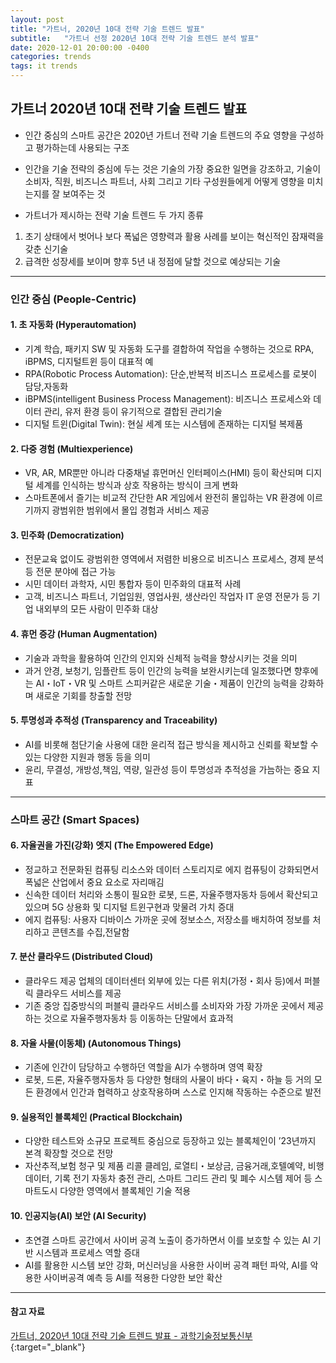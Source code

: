 ```yaml
---
layout: post
title: "가트너, 2020년 10대 전략 기술 트렌드 발표"
subtitle:   "가트너 선정 2020년 10대 전략 기술 트렌드 분석 발표"
date: 2020-12-01 20:00:00 -0400
categories: trends
tags: it trends
---
```


## 가트너 2020년 10대 전략 기술 트렌드 발표

- 인간 중심의 스마트 공간은 2020년 가트너 전략 기술 트렌드의 주요 영향을 구성하고 평가하는데 사용되는 구조
- 인간을 기술 전략의 중심에 두는 것은 기술의 가장 중요한 일면을 강조하고, 기술이 소비자, 직원, 비즈니스 파트너, 사회 그리고 기타 구성원들에게 어떻게 영향을 미치는지를 잘 보여주는 것

- 가트너가 제시하는 전략 기술 트렌드 두 가지 종류
1. 초기 상태에서 벗어나 보다 폭넓은 영향력과 활용 사례를 보이는 혁신적인 잠재력을 갖춘 신기술
2. 급격한 성장세를 보이며 향후 5년 내 정점에 달할 것으로 예상되는 기술

---
### 인간 중심 (People-Centric)

#### 1. 초 자동화 (Hyperautomation)
- 기계 학습, 패키지 SW 및 자동화 도구를 결합하여 작업을 수행하는 것으로 RPA, iBPMS, 디지털트윈 등이 대표적 예
- RPA(Robotic Process Automation): 단순,반복적 비즈니스 프로세스를 로봇이 담당,자동화
- iBPMS(intelligent Business Process Management): 비즈니스 프로세스와 데이터 관리, 유저 환경 등이 유기적으로 결합된 관리기술
- 디지털 트윈(Digital Twin): 현실 세계 또는 시스템에 존재하는 디지털 복제품

#### 2. 다중 경험 (Multiexperience)
- VR, AR, MR뿐만 아니라 다중채널 휴먼머신 인터페이스(HMI) 등이 확산되며 디지털 세계를 인식하는 방식과 상호 작용하는 방식이 크게 변화
- 스마트폰에서 즐기는 비교적 간단한 AR 게임에서 완전히 몰입하는 VR 환경에 이르기까지 광범위한 범위에서 몰입 경험과 서비스 제공 

#### 3. 민주화 (Democratization)
- 전문교육 없이도 광범위한 영역에서 저렴한 비용으로 비즈니스 프로세스, 경제 분석 등 전문 분야에 접근 가능
- 시민 데이터 과학자, 시민 통합자 등이 민주화의 대표적 사례
- 고객, 비즈니스 파트너, 기업임원, 영업사원, 생산라인 작업자 IT 운영 전문가 등 기업 내외부의 모든 사람이 민주화 대상

#### 4. 휴먼 증강 (Human Augmentation)
- 기술과 과학을 활용하여 인간의 인지와 신체적 능력을 향상시키는 것을 의미
- 과거 안경, 보청기, 임플란트 등이 인간의 능력을 보완시키는데 일조했다면 향후에는 AI・IoT・VR 및 스마트 스피커같은 새로운 기술・제품이 인간의 능력을 강화하며 새로운 기회를 창출할 전망 

#### 5. 투명성과 추적성 (Transparency and Traceability)
- AI를 비롯해 첨단기술 사용에 대한 윤리적 접근 방식을 제시하고 신뢰를 확보할 수 있는 다양한 지원과 행동 등을 의미
- 윤리, 무결성, 개방성,책임, 역량, 일관성 등이 투명성과 추적성을 가늠하는 중요 지표

---
### 스마트 공간 (Smart Spaces)

#### 6. 자율권을 가진(강화) 엣지 (The Empowered Edge)
- 정교하고 전문화된 컴퓨팅 리소스와 데이터 스토리지로 에지 컴퓨팅이 강화되면서 폭넓은 산업에서 중요 요소로 자리매김
- 신속한 데이터 처리와 소통이 필요한 로봇, 드론, 자율주행자동차 등에서 확산되고 있으며 5G 상용화 및 디지털 트윈구현과 맞물려 가치 증대
- 에지 컴퓨팅: 사용자 디바이스 가까운 곳에 정보소스, 저장소를 배치하여 정보를 처리하고 콘텐츠를 수집,전달함

#### 7. 분산 클라우드 (Distributed Cloud)
- 클라우드 제공 업체의 데이터센터 외부에 있는 다른 위치(가정・회사 등)에서 퍼블릭 클라우드 서비스를 제공
- 기존 중앙 집중방식의 퍼블릭 클라우드 서비스를 소비자와 가장 가까운 곳에서 제공하는 것으로 자율주행자동차 등 이동하는 단말에서 효과적

#### 8. 자율 사물(이동체) (Autonomous Things)
- 기존에 인간이 담당하고 수행하던 역할을 AI가 수행하며 영역 확장
- 로봇, 드론, 자율주행자동차 등 다양한 형태의 사물이 바다・육지・하늘 등 거의 모든 환경에서 인간과 협력하고 상호작용하며 스스로 인지해 작동하는 수준으로 발전

#### 9. 실용적인 블록체인 (Practical Blockchain)
- 다양한 테스트와 소규모 프로젝트 중심으로 등장하고 있는 블록체인이 ’23년까지 본격 확장할 것으로 전망
- 자산추적,보험 청구 및 제품 리콜 클레임, 로열티・보상금, 금융거래,호텔예약, 비행 데이터, 기록 전기 자동차 충전 관리, 스마트 그리드 관리 및 폐수 시스템 제어 등 스마트도시 다양한 영역에서 블록체인 기술 적용 

#### 10. 인공지능(AI) 보안 (AI Security)
- 초연결 스마트 공간에서 사이버 공격 노출이 증가하면서 이를 보호할 수 있는 AI 기반 시스템과 프로세스 역할 증대
- AI를 활용한 시스템 보안 강화, 머신러닝을 사용한 사이버 공격 패턴 파악, AI를 악용한 사이버공격 예측 등 AI를 적용한 다양한 보안 확산


---
#### 참고 자료
[가트너, 2020년 10대 전략 기술 트렌드 발표 - 과학기술정보통신부](https://www.itworld.co.kr/news/134527){:target="_blank"}